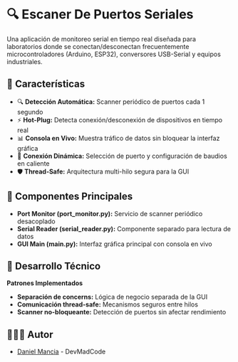 # 🔍 Escaner De Puertos Seriales

Una aplicación de monitoreo serial en tiempo real diseñada para laboratorios donde se conectan/desconectan frecuentemente microcontroladores (Arduino, ESP32), conversores USB-Serial y equipos industriales.

## 🚀 Características
- 🔍 **Detección Automática:** Scanner periódico de puertos cada 1 segundo
- ⚡ **Hot-Plug:** Detecta conexión/desconexión de dispositivos en tiempo real
- 📊 **Consola en Vivo:** Muestra tráfico de datos sin bloquear la interfaz gráfica
- 🔧 **Conexión Dinámica:** Selección de puerto y configuración de baudios en caliente
- 🛡️ **Thread-Safe:** Arquitectura multi-hilo segura para la GUI
  
## 🎯 Componentes Principales

- **Port Monitor (port_monitor.py):** Servicio de scanner periódico desacoplado
- **Serial Reader (serial_reader.py):** Componente separado para lectura de datos
- **GUI Main (main.py):** Interfaz gráfica principal con consola en vivo


## 🔧 Desarrollo Técnico
**Patrones Implementados**

- **Separación de concerns:** Lógica de negocio separada de la GUI
- **Comunicación thread-safe:** Mecanismos seguros entre hilos
- **Scanner no-bloqueante:** Detección de puertos sin afectar rendimiento

## 👨🏽‍💻 Autor
- [Daniel Mancia](https://github.com/Daniel-Mancia22) - DevMadCode
  
